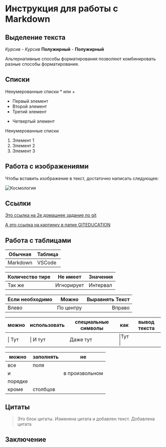 # Инструкция для работы с Markdown

## Выделение текста

*Курсив* - _Курсив_
**Полужирный** - __Полужирный__

Альтернативные способы форматирования позволяют комбинировать разные способы форматирования.

## Списки

Ненумерованные списки * или +

* Первый элемент
* Второй элемент
* Третий элемент
+ Четвертый элемент

Ненумерованные списки

1. Элемент 1
2. Элемент 2
3. Элемент 3

## Работа с изображениями

Чтобы вставить изображение в текст, достаточно написать следующее:

![Космология](22a32e8d838dc47521cf770c6c1cb38b.jpg)

## Ссылки

[Это ссылка на 2е домашнее задание по git](https://gbcdn.mrgcdn.ru/uploads/asset/3899265/attachment/ac80a67ef428117d2b1032f13d4ad4e9.jpg)

[А это ссылка на картинку в папке GITEDUCATION](22a32e8d838dc47521cf770c6c1cb38b.jpg)

## Работа с таблицами

Обычная|Таблица
-------|-------
Markdown|VSCode

Количество тире|Не имеет|Значения
--|--|--
Так же|Игнорирует|Интервал

Если необходимо|Можно|Выравнять Текст
:---|:---:|---:
Влево|По центру|Вправо

можно|использовать|специальные символы|как|вывод текста
---|---|---|---|---
\| Тут |\| И тут |Даже тут |\|Тут \| |

можно|заполнять|не
---|---|---
 |все|поля
и| |в произвольном
порядке| | 
|кроме| столбцов

## Цитаты

> Это блок цитаты. Изменена цитата и добавлен текст.
> Добавлена цитата

## Заключение